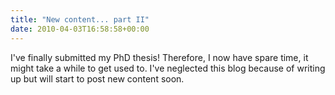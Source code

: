 ```yaml
---
title: "New content... part II"
date: 2010-04-03T16:58:58+00:00
---
```


I've finally submitted my PhD thesis! Therefore, I now have spare time,
it might take a while to get used to. I've neglected this blog because
of writing up but will start to post new content soon.